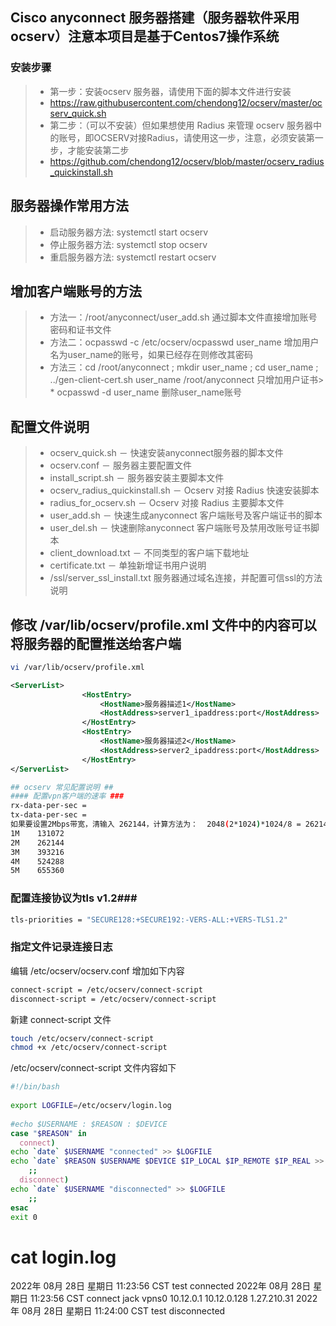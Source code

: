 ## Cisco anyconnect 服务器搭建（服务器软件采用ocserv）注意本项目是基于Centos7操作系统
### 安装步骤 ###
> * 第一步：安装ocserv 服务器，请使用下面的脚本文件进行安装
> * https://raw.githubusercontent.com/chendong12/ocserv/master/ocserv_quick.sh
> * 第二步：（可以不安装）但如果想使用 Radius 来管理 ocserv 服务器中的账号，即OCSERV对接Radius，请使用这一步，注意，必须安装第一步，才能安装第二步
> * https://github.com/chendong12/ocserv/blob/master/ocserv_radius_quickinstall.sh
## 服务器操作常用方法 ##
> * 启动服务器方法: systemctl start ocserv
> * 停止服务器方法: systemctl stop ocserv
> * 重启服务器方法: systemctl restart ocserv
## 增加客户端账号的方法
> * 方法一：/root/anyconnect/user_add.sh 通过脚本文件直接增加账号密码和证书文件 
> * 方法二：ocpasswd -c /etc/ocserv/ocpasswd user_name 增加用户名为user_name的账号，如果已经存在则修改其密码
> * 方法三：cd /root/anyconnect ; mkdir user_name ; cd user_name ; ../gen-client-cert.sh user_name /root/anyconnect 只增加用户证书> * ocpasswd -d user_name 删除user_name账号
## 配置文件说明 ##
> * ocserv_quick.sh － 快速安装anyconnect服务器的脚本文件
> * ocserv.conf － 服务器主要配置文件
> * install_script.sh － 服务器安装主要脚本文件
> * ocserv_radius_quickinstall.sh － Ocserv 对接 Radius 快速安装脚本
> * radius_for_ocserv.sh － Ocserv 对接 Radius 主要脚本文件
> * user_add.sh － 快速生成anyconnect 客户端账号及客户端证书的脚本
> * user_del.sh － 快速删除anyconnect 客户端账号及禁用改账号证书脚本
> * client_download.txt － 不同类型的客户端下载地址
> * certificate.txt － 单独新增证书用户说明
> * /ssl/server_ssl_install.txt 服务器通过域名连接，并配置可信ssl的方法说明


## 修改 /var/lib/ocserv/profile.xml 文件中的内容可以将服务器的配置推送给客户端 ###
```bash
vi /var/lib/ocserv/profile.xml
```
```xml
<ServerList>
                <HostEntry>
                    <HostName>服务器描述1</HostName>
                    <HostAddress>server1_ipaddress:port</HostAddress>
                </HostEntry>
                <HostEntry>
                    <HostName>服务器描述2</HostName>
                    <HostAddress>server2_ipaddress:port</HostAddress>
                </HostEntry>
</ServerList>
```
```bash
## ocserv 常见配置说明 ##
#### 配置vpn客户端的速率 ###
rx-data-per-sec =
tx-data-per-sec = 
如果要设置2Mbps带宽，清输入 262144，计算方法为：  2048(2*1024)*1024/8 = 262144
1M    131072
2M    262144
3M    393216
4M    524288
5M    655360
```

### 配置连接协议为tls v1.2###

```bash
tls-priorities = "SECURE128:+SECURE192:-VERS-ALL:+VERS-TLS1.2"
```

### 指定文件记录连接日志 ###
编辑 /etc/ocserv/ocserv.conf
增加如下内容

```bash
connect-script = /etc/ocserv/connect-script
disconnect-script = /etc/ocserv/connect-script
```
新建 connect-script 文件
```bash
touch /etc/ocserv/connect-script
chmod +x /etc/ocserv/connect-script
```

/etc/ocserv/connect-script 文件内容如下

```bash
#!/bin/bash
 
export LOGFILE=/etc/ocserv/login.log
 
#echo $USERNAME : $REASON : $DEVICE
case "$REASON" in
  connect)
echo `date` $USERNAME "connected" >> $LOGFILE
echo `date` $REASON $USERNAME $DEVICE $IP_LOCAL $IP_REMOTE $IP_REAL >> $LOGFILE
    ;;
  disconnect)
echo `date` $USERNAME "disconnected" >> $LOGFILE
    ;;
esac
exit 0
```
# cat login.log 
2022年 08月 28日 星期日 11:23:56 CST test connected
2022年 08月 28日 星期日 11:23:56 CST connect jack vpns0 10.12.0.1 10.12.0.128 1.27.210.31
2022年 08月 28日 星期日 11:24:00 CST test disconnected


